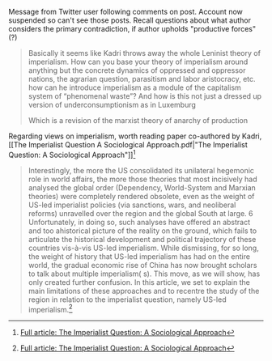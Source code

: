 
Message from Twitter user following comments on post. Account now suspended so can't see those posts. Recall questions about what author considers the primary contradiction, if author upholds "productive forces"(?)

>Basically it seems like Kadri throws away the whole Leninist theory of imperialism. How can you base your theory of imperialism around anything but the concrete dynamics of oppressed and oppressor nations,  the agrarian question, parasitism and labor aristocracy, etc. how can he introduce imperialism as a module of the capitalism system of “phenomenal waste”? And how is this not just a dressed up version of underconsumptionism as in Luxemburg
>
>Which is a revision of the marxist theory of anarchy of production

Regarding views on imperialism, worth reading paper co-authored by Kadri, [[The Imperialist Question A Sociological Approach.pdf|"The Imperialist Question: A Sociological Approach"]][^1]
>Interestingly, the more the US consolidated its unilateral hegemonic role in world affairs, the more those theories that most incisively had analysed the global order (Dependency, World-System and Marxian theories) were completely rendered obsolete, even as the weight of US-led imperialist policies (via sanctions, wars, and neoliberal reforms) unravelled over the region and the global South at large. 6 Unfortunately, in doing so, such analyses have offered an abstract and too ahistorical picture of the reality on the ground, which fails to articulate the historical development and political trajectory of these countries vis-à-vis US-led imperialism. While dismissing, for so long, the weight of history that US-led imperialism has had on the entire world, the gradual economic rise of China has now brought scholars to talk about multiple imperialism( s). This move, as we will show, has only created further confusion. In this article, we set to explain the main limitations of these approaches and to recentre the study of the region in relation to the imperialist question, namely US-led imperialism.[^2]







[^1]: [Full article: The Imperialist Question: A Sociological Approach](https://www.tandfonline.com/doi/full/10.1080/19436149.2023.2176943)
[^2]: [Full article: The Imperialist Question: A Sociological Approach](https://www.tandfonline.com/doi/full/10.1080/19436149.2023.2176943)